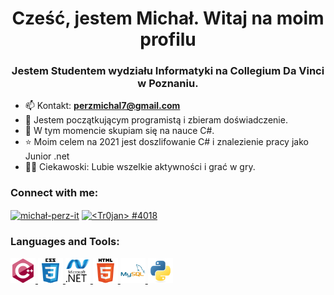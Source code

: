 <h1 align="center">Cześć, jestem Michał. Witaj na moim profilu</h1>
<h3 align="center">Jestem Studentem wydziału Informatyki na Collegium Da Vinci w Poznaniu.</h3>

- 📫 Kontakt: **perzmichal7@gmail.com**
- 🛒 Jestem początkującym programistą i zbieram doświadczenie.
- 🥼 W tym momencie skupiam się na nauce C#.
- ⭐ Moim celem na 2021 jest doszlifowanie C# i znalezienie pracy jako Junior .net
- 🐱‍👤 Ciekawoski: Lubie wszelkie aktywności i grać w gry.

<h3 align="left">Connect with me:</h3>
<p align="left">
<a href="https://linkedin.com/in/michał-perz-it" target="blank"><img align="center" src="https://raw.githubusercontent.com/rahuldkjain/github-profile-readme-generator/master/src/images/icons/Social/linked-in-alt.svg" alt="michał-perz-it" height="30" width="40" /></a>
<a href="https://discord.gg/<Tr0jan> #4018" target="blank"><img align="center" src="https://raw.githubusercontent.com/rahuldkjain/github-profile-readme-generator/master/src/images/icons/Social/discord.svg" alt="<Tr0jan> #4018" height="30" width="40" /></a>
</p>

<h3 align="left">Languages and Tools:</h3>
<p align="left"> <a href="https://www.w3schools.com/cpp/" target="_blank" rel="noreferrer"> <img src="https://raw.githubusercontent.com/devicons/devicon/master/icons/cplusplus/cplusplus-original.svg" alt="cplusplus" width="40" height="40"/> </a> <a href="https://www.w3schools.com/css/" target="_blank" rel="noreferrer"> <img src="https://raw.githubusercontent.com/devicons/devicon/master/icons/css3/css3-original-wordmark.svg" alt="css3" width="40" height="40"/> </a> <a href="https://dotnet.microsoft.com/" target="_blank" rel="noreferrer"> <img src="https://raw.githubusercontent.com/devicons/devicon/master/icons/dot-net/dot-net-original-wordmark.svg" alt="dotnet" width="40" height="40"/> </a> <a href="https://www.w3.org/html/" target="_blank" rel="noreferrer"> <img src="https://raw.githubusercontent.com/devicons/devicon/master/icons/html5/html5-original-wordmark.svg" alt="html5" width="40" height="40"/> </a> <a href="https://www.mysql.com/" target="_blank" rel="noreferrer"> <img src="https://raw.githubusercontent.com/devicons/devicon/master/icons/mysql/mysql-original-wordmark.svg" alt="mysql" width="40" height="40"/> </a> <a href="https://www.python.org" target="_blank" rel="noreferrer"> <img src="https://raw.githubusercontent.com/devicons/devicon/master/icons/python/python-original.svg" alt="python" width="40" height="40"/> </a> </p>
